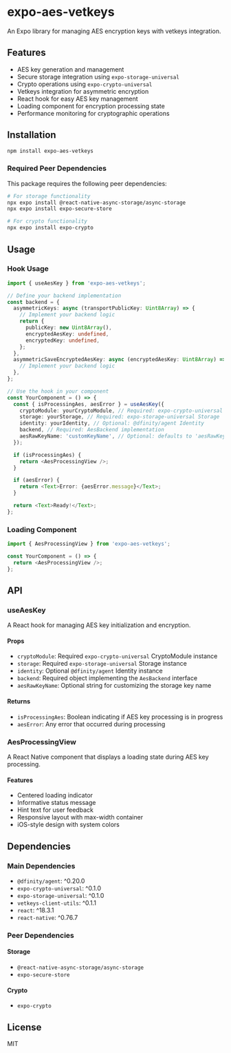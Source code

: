 # expo-aes-vetkeys

An Expo library for managing AES encryption keys with vetkeys integration.

## Features

- AES key generation and management
- Secure storage integration using `expo-storage-universal`
- Crypto operations using `expo-crypto-universal`
- Vetkeys integration for asymmetric encryption
- React hook for easy AES key management
- Loading component for encryption processing state
- Performance monitoring for cryptographic operations

## Installation

```bash
npm install expo-aes-vetkeys
```

### Required Peer Dependencies

This package requires the following peer dependencies:

```bash
# For storage functionality
npx expo install @react-native-async-storage/async-storage
npx expo install expo-secure-store

# For crypto functionality
npx expo install expo-crypto
```

## Usage

### Hook Usage

```typescript
import { useAesKey } from 'expo-aes-vetkeys';

// Define your backend implementation
const backend = {
  asymmetricKeys: async (transportPublicKey: Uint8Array) => {
    // Implement your backend logic
    return {
      publicKey: new Uint8Array(),
      encryptedAesKey: undefined,
      encryptedKey: undefined,
    };
  },
  asymmetricSaveEncryptedAesKey: async (encryptedAesKey: Uint8Array) => {
    // Implement your backend logic
  },
};

// Use the hook in your component
const YourComponent = () => {
  const { isProcessingAes, aesError } = useAesKey({
    cryptoModule: yourCryptoModule, // Required: expo-crypto-universal CryptoModule
    storage: yourStorage, // Required: expo-storage-universal Storage
    identity: yourIdentity, // Optional: @dfinity/agent Identity
    backend, // Required: AesBackend implementation
    aesRawKeyName: 'customKeyName', // Optional: defaults to 'aesRawKey'
  });

  if (isProcessingAes) {
    return <AesProcessingView />;
  }

  if (aesError) {
    return <Text>Error: {aesError.message}</Text>;
  }

  return <Text>Ready!</Text>;
};
```

### Loading Component

```typescript
import { AesProcessingView } from 'expo-aes-vetkeys';

const YourComponent = () => {
  return <AesProcessingView />;
};
```

## API

### useAesKey

A React hook for managing AES key initialization and encryption.

#### Props

- `cryptoModule`: Required `expo-crypto-universal` CryptoModule instance
- `storage`: Required `expo-storage-universal` Storage instance
- `identity`: Optional `@dfinity/agent` Identity instance
- `backend`: Required object implementing the `AesBackend` interface
- `aesRawKeyName`: Optional string for customizing the storage key name

#### Returns

- `isProcessingAes`: Boolean indicating if AES key processing is in progress
- `aesError`: Any error that occurred during processing

### AesProcessingView

A React Native component that displays a loading state during AES key processing.

#### Features

- Centered loading indicator
- Informative status message
- Hint text for user feedback
- Responsive layout with max-width container
- iOS-style design with system colors

## Dependencies

### Main Dependencies

- `@dfinity/agent`: ^0.20.0
- `expo-crypto-universal`: ^0.1.0
- `expo-storage-universal`: ^0.1.0
- `vetkeys-client-utils`: ^0.1.1
- `react`: ^18.3.1
- `react-native`: ^0.76.7

### Peer Dependencies

#### Storage

- `@react-native-async-storage/async-storage`
- `expo-secure-store`

#### Crypto

- `expo-crypto`

## License

MIT
